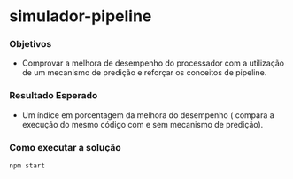 # simulador-pipeline

### Objetivos  
- Comprovar a melhora de desempenho do processador com a utilização de um mecanismo de predição e reforçar os conceitos de pipeline.

### Resultado Esperado  
- Um índice em porcentagem da melhora do desempenho ( compara a execução  do mesmo código com e sem mecanismo de predição).

### Como executar a solução

```sh
npm start
```

